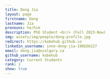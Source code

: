 ```yaml
---
title: Dong Jia
layout: page
firstname: Dong
lastname: Jia
pronouns: he/him
description: PhD Student <br/> (Fall 2023-Now)
img: assets/img/people/dong-profile.jpg
redirect: https://kobehub.github.io
linkedin_username: inno-dong-jia-196b56227 
email: dong.jia@ucalgary.ca
github_username: kobehub
category: Current Students
rank: 1
show: true
---
```

